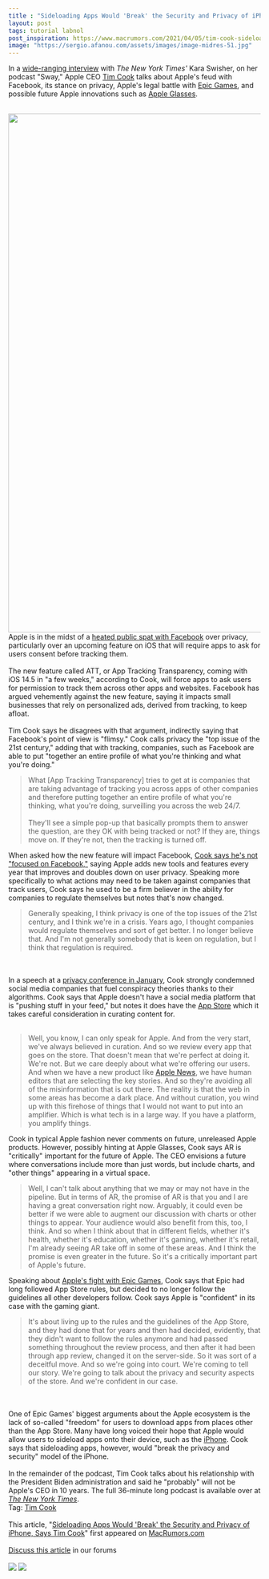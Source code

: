 ```yaml
---
title : "Sideloading Apps Would 'Break' the Security and Privacy of iPhone, Says Tim Cook"
layout: post
tags: tutorial labnol
post_inspiration: https://www.macrumors.com/2021/04/05/tim-cook-sideloading-apps-would-break-the-iphone/
image: "https://sergio.afanou.com/assets/images/image-midres-51.jpg"
---
```


In a <a href="https://www.nytimes.com/2021/04/05/opinion/is-apples-privacy-push-facebooks-existential-threat.html">wide-ranging interview</a> with <em>The New York Times'</em> Kara Swisher, on her podcast "Sway," Apple CEO <a href="https://www.macrumors.com/guide/tim-cook/">Tim Cook</a> talks about Apple's feud with Facebook, its stance on privacy, Apple's legal battle with <a href="https://www.macrumors.com/guide/epic-games/">Epic Games</a>, and possible future Apple innovations such as <a href="https://www.macrumors.com/roundup/apple-glasses/">Apple Glasses</a>.
<br/>

<br/>
<img src="https://images.macrumors.com/article-new/2021/03/tim-cook-apple-park.jpg" alt="" width="1841" height="1036" class="aligncenter size-full wp-image-789697" />
<br/>
Apple is in the midst of a <a href="https://www.macrumors.com/2020/11/19/apple-app-tracking-transparency-letter/">heated public spat with Facebook</a> over privacy, particularly over an upcoming feature on iOS that will require apps to ask for users consent before tracking them. 
<br/>

<br/>
The new feature called ATT, or App Tracking Transparency, coming with iOS 14.5 in "a few weeks," according to Cook, will force apps to ask users for permission to track them across other apps and websites. Facebook has argued vehemently against the new feature, saying it impacts small businesses that rely on personalized ads, derived from tracking, to keep afloat.
<br/>

<br/>
&zwnj;Tim Cook&zwnj; says he disagrees with that argument, indirectly saying that Facebook's point of view is "flimsy." Cook calls privacy the "top issue of the 21st century," adding that with tracking, companies, such as Facebook are able to put "together an entire profile of what you're thinking and what you're doing."
<br/>
<blockquote>What [App Tracking Transparency] tries to get at is companies that are taking advantage of tracking you across apps of other companies and therefore putting together an entire profile of what you're thinking, what you're doing, surveilling you across the web 24/7.
<br/>

<br/>
They'll see a simple pop-up that basically prompts them to answer the question, are they OK with being tracked or not? If they are, things move on. If they're not, then the tracking is turned off.</blockquote>When asked how the new feature will impact Facebook, <a href="https://www.macrumors.com/2021/04/03/tim-cook-responds-facebook-ios-privacy/">Cook says he's not "focused on Facebook,"</a> saying Apple adds new tools and features every year that improves and doubles down on user privacy. Speaking more specifically to what actions may need to be taken against companies that track users, Cook says he used to be a firm believer in the ability for companies to regulate themselves but notes that's now changed.
<br/>
<blockquote>Generally speaking, I think privacy is one of the top issues of the 21st century, and I think we're in a crisis. Years ago, I thought companies would regulate themselves and sort of get better. I no longer believe that. And I'm not generally somebody that is keen on regulation, but I think that regulation is required.</blockquote>
<br/>

<br/>
In a speech at a <a href="https://www.macrumors.com/2021/01/28/tim-cook-speaks-at-data-protection-conference//">privacy conference in January</a>, Cook strongly condemned social media companies that fuel conspiracy theories thanks to their algorithms. Cook says that Apple doesn't have a social media platform that is "pushing stuff in your feed," but notes it does have the <a href="https://www.macrumors.com/guide/app-store/">App Store</a> which it takes careful consideration in curating content for.
<br/>

<br/>
<blockquote>Well, you know, I can only speak for Apple. And from the very start, we've always believed in curation. And so we review every app that goes on the store. That doesn't mean that we're perfect at doing it. We're not. But we care deeply about what we're offering our users. And when we have a new product like <a href="https://www.macrumors.com/guide/apple-news-plus/">Apple News</a>, we have human editors that are selecting the key stories. And so they're avoiding all of the misinformation that is out there. The reality is that the web in some areas has become a dark place. And without curation, you wind up with this firehose of things that I would not want to put into an amplifier. Which is what tech is in a large way. If you have a platform, you amplify things.</blockquote>Cook in typical Apple fashion never comments on future, unreleased Apple products. However, possibly hinting at &zwnj;Apple Glasses&zwnj;, Cook says AR is "critically" important for the future of Apple. The CEO envisions a future where conversations include more than just words, but include charts, and "other things" appearing in a virtual space.
<br/>
<blockquote>Well, I can't talk about anything that we may or may not have in the pipeline. But in terms of AR, the promise of AR is that you and I are having a great conversation right now. Arguably, it could even be better if we were able to augment our discussion with charts or other things to appear. Your audience would also benefit from this, too, I think. And so when I think about that in different fields, whether it's health, whether it's education, whether it's gaming, whether it's retail, I'm already seeing AR take off in some of these areas. And I think the promise is even greater in the future. So it's a critically important part of Apple's future.</blockquote>Speaking about <a href="https://www.macrumors.com/2020/08/28/apple-terminates-epic-games-developer-account/">Apple's fight with Epic Games</a>, Cook says that Epic had long followed &zwnj;App Store&zwnj; rules, but decided to no longer follow the guidelines all other developers follow. Cook says Apple is "confident" in its case with the gaming giant.<blockquote>It's about living up to the rules and the guidelines of the &zwnj;App Store&zwnj;, and they had done that for years and then had decided, evidently, that they didn't want to follow the rules anymore and had passed something throughout the review process, and then after it had been through app review, changed it on the server-side. So it was sort of a deceitful move. And so we're going into court. We're coming to tell our story. We're going to talk about the privacy and security aspects of the store. And we're confident in our case.</blockquote>
<br/>

<br/>
One of &zwnj;Epic Games&zwnj;' biggest arguments about the Apple ecosystem is the lack of so-called "freedom" for users to download apps from places other than the &zwnj;App Store&zwnj;. Many have long voiced their hope that Apple would allow users to sideload apps onto their device, such as the <a href="https://www.macrumors.com/guide/iphone/">iPhone</a>. Cook says that sideloading apps, however, would "break the privacy and security" model of the &zwnj;iPhone&zwnj;.
<br/>

<br/>
In the remainder of the podcast, &zwnj;Tim Cook&zwnj; talks about his relationship with the President Biden administration and said he "probably" will not be Apple's CEO in 10 years. The full 36-minute long podcast is available over at <em><a href="https://www.nytimes.com/2021/04/05/opinion/is-apples-privacy-push-facebooks-existential-threat.html">The New York Times</a></em>.<div class="linkback">Tag: <a href="https://www.macrumors.com/guide/tim-cook/">Tim Cook</a></div><br/>This article, &quot;<a href="https://www.macrumors.com/2021/04/05/tim-cook-sideloading-apps-would-break-the-iphone/">Sideloading Apps Would &#039;Break&#039; the Security and Privacy of iPhone, Says Tim Cook</a>&quot; first appeared on <a href="https://www.macrumors.com">MacRumors.com</a><br/><br/><a href="https://forums.macrumors.com/threads/sideloading-apps-would-break-the-security-and-privacy-of-iphone-says-tim-cook.2290658/">Discuss this article</a> in our forums<br/><br/><div class="feedflare">
<a href="http://feeds.macrumors.com/~ff/MacRumors-All?a=8hkldZF9Tfc:UlcLP8Dn5hc:6W8y8wAjSf4"><img src="http://feeds.feedburner.com/~ff/MacRumors-All?d=6W8y8wAjSf4" border="0"></img></a> <a href="http://feeds.macrumors.com/~ff/MacRumors-All?a=8hkldZF9Tfc:UlcLP8Dn5hc:qj6IDK7rITs"><img src="http://feeds.feedburner.com/~ff/MacRumors-All?d=qj6IDK7rITs" border="0"></img></a>
</div><img src="http://feeds.feedburner.com/~r/MacRumors-All/~4/8hkldZF9Tfc" height="1" width="1" alt=""/>